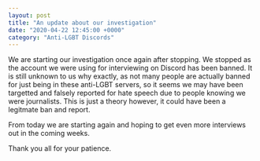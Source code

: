 ```yaml
---
layout: post
title: "An update about our investigation"
date: "2020-04-22 12:45:00 +0000"
category: "Anti-LGBT Discords"
---
```


We are starting our investigation once again after stopping. We stopped as the account we were using for interviewing on Discord has been banned. It is still unknown to us why exactly, as not many people are actually banned for just being in these anti-LGBT servers, so it seems we may have been targetted and falsely reported for hate speech due to people knowing we were journalists. This is just a theory however, it could have been a legitmate ban and report.

From today we are starting again and hoping to get even more interviews out in the coming weeks.

Thank you all for your patience.